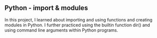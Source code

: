 ## Python - import & modules

In this project, I learned about importing and using functions and creating modules in Python. I further practiced using the builtin function dir() and using command line arguments within Python programs.
